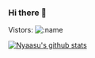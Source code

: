 ### Hi there 👋
Vistors:
![:name](https://count.getloli.com/get/@:nyaasu_github)

[![Nyaasu's github stats](https://github-readme-stats.vercel.app/api?username=Nyaasu66&show_icons=true&theme=highcontrast)](https://github.com/anuraghazra/github-readme-stats)
<!--
**Nyaasu66/Nyaasu66** is a ✨ _special_ ✨ repository because its `README.md` (this file) appears on your GitHub profile.

